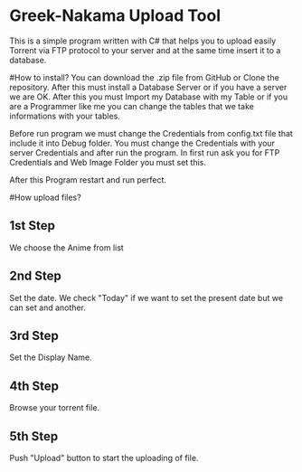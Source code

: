 # Greek-Nakama Upload Tool
This is a simple program written with C# that helps you to upload easily Torrent via FTP protocol to your server and at the same time insert it to a database.

#How to install?
You can download the .zip file from GitHub or Clone the repository. After this must install a Database Server or if you have a server we are OK. After this you must Import my Database with my Table or if you are a Programmer like me you can change the tables that we take informations with your tables.

Before run program we must change the Credentials from config.txt file that include it into Debug folder. You must change the Credentials with your server Credentials and after run the program. In first run ask you for FTP Credentials and Web Image Folder you must set this.

After this Program restart and run perfect.

#How upload files?

1st Step
--------
We choose the Anime from list

2nd Step
--------
Set the date. We check "Today" if we want to set the present date but we can set and another.

3rd Step
--------
Set the Display Name.

4th Step
--------
Browse your torrent file.

5th Step
--------
Push "Upload" button to start the uploading of file.